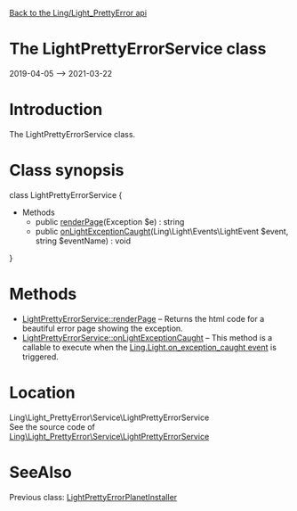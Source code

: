 [Back to the Ling/Light_PrettyError api](https://github.com/lingtalfi/Light_PrettyError/blob/master/doc/api/Ling/Light_PrettyError.md)



The LightPrettyErrorService class
================
2019-04-05 --> 2021-03-22






Introduction
============

The LightPrettyErrorService class.



Class synopsis
==============


class <span class="pl-k">LightPrettyErrorService</span>  {

- Methods
    - public [renderPage](https://github.com/lingtalfi/Light_PrettyError/blob/master/doc/api/Ling/Light_PrettyError/Service/LightPrettyErrorService/renderPage.md)(Exception $e) : string
    - public [onLightExceptionCaught](https://github.com/lingtalfi/Light_PrettyError/blob/master/doc/api/Ling/Light_PrettyError/Service/LightPrettyErrorService/onLightExceptionCaught.md)(Ling\Light\Events\LightEvent $event, string $eventName) : void

}






Methods
==============

- [LightPrettyErrorService::renderPage](https://github.com/lingtalfi/Light_PrettyError/blob/master/doc/api/Ling/Light_PrettyError/Service/LightPrettyErrorService/renderPage.md) &ndash; Returns the html code for a beautiful error page showing the exception.
- [LightPrettyErrorService::onLightExceptionCaught](https://github.com/lingtalfi/Light_PrettyError/blob/master/doc/api/Ling/Light_PrettyError/Service/LightPrettyErrorService/onLightExceptionCaught.md) &ndash; This method is a callable to execute when the [Ling.Light.on_exception_caught event](https://github.com/lingtalfi/Light/blob/master/personal/mydoc/pages/events.md) is triggered.





Location
=============
Ling\Light_PrettyError\Service\LightPrettyErrorService<br>
See the source code of [Ling\Light_PrettyError\Service\LightPrettyErrorService](https://github.com/lingtalfi/Light_PrettyError/blob/master/Service/LightPrettyErrorService.php)



SeeAlso
==============
Previous class: [LightPrettyErrorPlanetInstaller](https://github.com/lingtalfi/Light_PrettyError/blob/master/doc/api/Ling/Light_PrettyError/Light_PlanetInstaller/LightPrettyErrorPlanetInstaller.md)<br>
